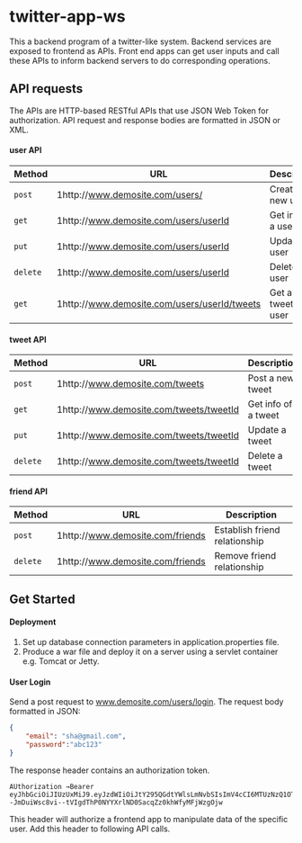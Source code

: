 # twitter-app-ws

This a backend program of a twitter-like system. Backend services are exposed to frontend as APIs. Front end apps can get user inputs and call these APIs to inform backend servers to do corresponding operations.



## API requests

The APIs are HTTP-based RESTful APIs that use JSON Web Token for authorization. API request and response bodies are formatted in JSON or XML.



#### user API

| Method   | URL                                         | Description              |
| -------- | ------------------------------------------- | ------------------------ |
| `post`   | 1http://www.demosite.com/users/              | Create a new user        |
| `get`    | 1http://www.demosite.com/users/userId        | Get info of a user       |
| `put`    | 1http://www.demosite.com/users/userId        | Update a user            |
| `delete` | 1http://www.demosite.com/users/userId        | Delete a user            |
| `get`    | 1http://www.demosite.com/users/userId/tweets | Get all tweets of a user |



#### tweet API

| Method   | URL                                    | Description         |
| -------- | -------------------------------------- | ------------------- |
| `post`   | 1http://www.demosite.com/tweets         | Post a new tweet    |
| `get`    | 1http://www.demosite.com/tweets/tweetId | Get info of a tweet |
| `put`    | 1http://www.demosite.com/tweets/tweetId | Update a tweet      |
| `delete` | 1http://www.demosite.com/tweets/tweetId | Delete a tweet      |



#### friend API

| Method   | URL                             | Description                   |
| -------- | ------------------------------- | ----------------------------- |
| `post`   | 1http://www.demosite.com/friends | Establish friend relationship |
| `delete` | 1http://www.demosite.com/friends | Remove friend relationship    |



## Get Started

#### Deployment

1. Set up database connection parameters in application.properties file.
2. Produce a war file and deploy it on a server using a servlet container e.g. Tomcat or Jetty.

#### User Login

Send a post request to www.demosite.com/users/login. The request body formatted in JSON:

```json
{
    "email": "sha@gmail.com",
    "password":"abc123"
}
```

The response header contains an authorization token.

```http
AUthorization →Bearer eyJhbGciOiJIUzUxMiJ9.eyJzdWIiOiJtY295QGdtYWlsLmNvbSIsImV4cCI6MTUzNzQ1OTM2M30.FvRlDENJsV3ihjgSw8zCMyebNoBIqlXm--JmDuiWsc8vi--tVIgdThP0NYYXrlND0SacqZz0khWfyMFjWzgOjw
```

This header will authorize a frontend app to manipulate data of the specific user. Add this header to following API calls.
